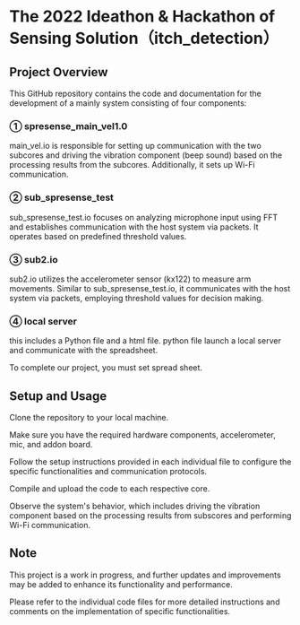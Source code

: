 # The 2022 Ideathon & Hackathon of Sensing Solution（itch_detection）

## Project Overview
This GitHub repository contains the code and documentation for the development of a mainly system consisting of four components: 

### ① spresense_main_vel1.0
main_vel.io is responsible for setting up communication with the two subcores and driving the vibration component (beep sound) based on the processing results from the subcores. Additionally, it sets up Wi-Fi communication.

### ② sub_spresense_test
sub_spresense_test.io focuses on analyzing microphone input using FFT and establishes communication with the host system via packets. It operates based on predefined threshold values.

### ③ sub2.io
sub2.io utilizes the accelerometer sensor (kx122) to measure arm movements. Similar to sub_spresense_test.io, it communicates with the host system via packets, employing threshold values for decision making.

### ④ local server
this includes a Python file and a html file. python file launch a local server and communicate with the spreadsheet.

To complete our project, you must set spread sheet. 
## Setup and Usage
Clone the repository to your local machine.

Make sure you have the required hardware components, accelerometer, mic, and addon board.

Follow the setup instructions provided in each individual file to configure the specific functionalities and communication protocols.

Compile and upload the code to each respective core.

Observe the system's behavior, which includes driving the vibration component based on the processing results from subscores and performing Wi-Fi communication.

## Note
This project is a work in progress, and further updates and improvements may be added to enhance its functionality and performance.

Please refer to the individual code files for more detailed instructions and comments on the implementation of specific functionalities.
